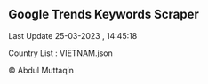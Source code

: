 

## Google Trends Keywords Scraper 
 
Last Update 25-03-2023 , 14:45:18

Country List :
VIETNAM.json



© Abdul Muttaqin 

